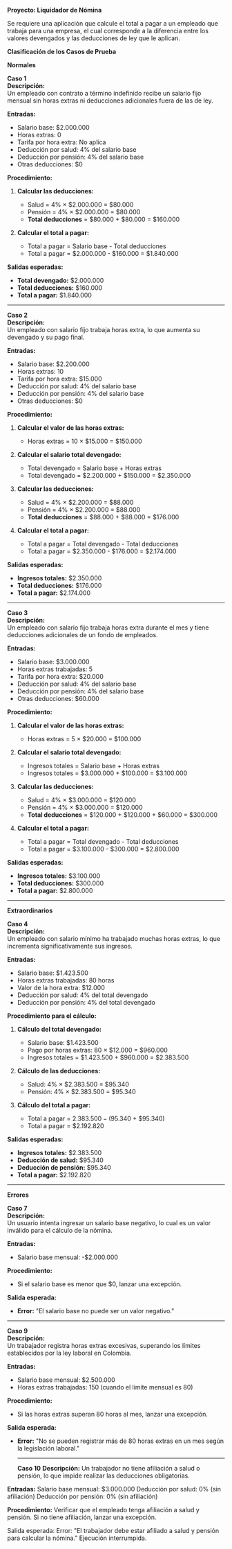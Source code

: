

**Proyecto: Liquidador de Nómina**  

Se requiere una aplicación que calcule el total a pagar a un empleado que trabaja para una empresa, el cual corresponde a la diferencia entre los valores devengados y las deducciones de ley que le aplican.  



**Clasificación de los Casos de Prueba**  

**Normales**  

**Caso 1**  
**Descripción:**  
Un empleado con contrato a término indefinido recibe un salario fijo mensual sin horas extras ni deducciones adicionales fuera de las de ley.  

**Entradas:**  
- Salario base: $2.000.000  
- Horas extras: 0  
- Tarifa por hora extra: No aplica  
- Deducción por salud: 4% del salario base  
- Deducción por pensión: 4% del salario base  
- Otras deducciones: $0  

**Procedimiento:**  
1. **Calcular las deducciones:**  
   - Salud = 4% × $2.000.000 = $80.000  
   - Pensión = 4% × $2.000.000 = $80.000  
   - **Total deducciones** = $80.000 + $80.000 = $160.000  

2. **Calcular el total a pagar:**  
   - Total a pagar = Salario base - Total deducciones  
   - Total a pagar = $2.000.000 - $160.000 = $1.840.000  

**Salidas esperadas:**  
- **Total devengado:** $2.000.000  
- **Total deducciones:** $160.000  
- **Total a pagar:** $1.840.000  

---

**Caso 2**  
**Descripción:**  
Un empleado con salario fijo trabaja horas extra, lo que aumenta su devengado y su pago final.  

**Entradas:**  
- Salario base: $2.200.000  
- Horas extras: 10  
- Tarifa por hora extra: $15.000  
- Deducción por salud: 4% del salario base  
- Deducción por pensión: 4% del salario base  
- Otras deducciones: $0  

**Procedimiento:**  
1. **Calcular el valor de las horas extras:**  
   - Horas extras = 10 × $15.000 = $150.000  

2. **Calcular el salario total devengado:**  
   - Total devengado = Salario base + Horas extras  
   - Total devengado = $2.200.000 + $150.000 = $2.350.000  

3. **Calcular las deducciones:**  
   - Salud = 4% × $2.200.000 = $88.000  
   - Pensión = 4% × $2.200.000 = $88.000  
   - **Total deducciones** = $88.000 + $88.000 = $176.000  

4. **Calcular el total a pagar:**  
   - Total a pagar = Total devengado - Total deducciones  
   - Total a pagar = $2.350.000 - $176.000 = $2.174.000  

**Salidas esperadas:**  
- **Ingresos totales:** $2.350.000  
- **Total deducciones:** $176.000  
- **Total a pagar:** $2.174.000  

---

**Caso 3**  
**Descripción:**  
Un empleado con salario fijo trabaja horas extra durante el mes y tiene deducciones adicionales de un fondo de empleados.  

**Entradas:**  
- Salario base: $3.000.000  
- Horas extras trabajadas: 5  
- Tarifa por hora extra: $20.000  
- Deducción por salud: 4% del salario base  
- Deducción por pensión: 4% del salario base  
- Otras deducciones: $60.000  

**Procedimiento:**  
1. **Calcular el valor de las horas extras:**  
   - Horas extras = 5 × $20.000 = $100.000  

2. **Calcular el salario total devengado:**  
   - Ingresos totales = Salario base + Horas extras  
   - Ingresos totales = $3.000.000 + $100.000 = $3.100.000  

3. **Calcular las deducciones:**  
   - Salud = 4% × $3.000.000 = $120.000  
   - Pensión = 4% × $3.000.000 = $120.000  
   - **Total deducciones** = $120.000 + $120.000 + $60.000 = $300.000  

4. **Calcular el total a pagar:**  
   - Total a pagar = Total devengado - Total deducciones  
   - Total a pagar = $3.100.000 - $300.000 = $2.800.000  

**Salidas esperadas:**  
- **Ingresos totales:** $3.100.000  
- **Total deducciones:** $300.000  
- **Total a pagar:** $2.800.000  

---

**Extraordinarios**  

**Caso 4**  
**Descripción:**  
Un empleado con salario mínimo ha trabajado muchas horas extras, lo que incrementa significativamente sus ingresos.  

**Entradas:**  
- Salario base: $1.423.500  
- Horas extras trabajadas: 80 horas  
- Valor de la hora extra: $12.000  
- Deducción por salud: 4% del total devengado  
- Deducción por pensión: 4% del total devengado  

**Procedimiento para el cálculo:**  
1. **Cálculo del total devengado:**  
   - Salario base: $1.423.500  
   - Pago por horas extras: 80 × $12.000 = $960.000  
   - Ingresos totales = $1.423.500 + $960.000 = $2.383.500  

2. **Cálculo de las deducciones:**  
   - Salud: 4% × $2.383.500 = $95.340  
   - Pensión: 4% × $2.383.500 = $95.340  

3. **Cálculo del total a pagar:**  
   - Total a pagar = $2.383.500 - ($95.340 + $95.340)  
   - Total a pagar = $2.192.820  

**Salidas esperadas:**  
- **Ingresos totales:** $2.383.500  
- **Deducción de salud:** $95.340  
- **Deducción de pensión:** $95.340  
- **Total a pagar:** $2.192.820  

---

**Errores**  

**Caso 7**  
**Descripción:**  
Un usuario intenta ingresar un salario base negativo, lo cual es un valor inválido para el cálculo de la nómina.  

**Entradas:**  
- Salario base mensual: -$2.000.000  

**Procedimiento:**  
- Si el salario base es menor que $0, lanzar una excepción.  

**Salida esperada:**  
- **Error:** "El salario base no puede ser un valor negativo."  

---

**Caso 9**  
**Descripción:**  
Un trabajador registra horas extras excesivas, superando los límites establecidos por la ley laboral en Colombia.  

**Entradas:**  
- Salario base mensual: $2.500.000  
- Horas extras trabajadas: 150 (cuando el límite mensual es 80)  

**Procedimiento:**  
- Si las horas extras superan 80 horas al mes, lanzar una excepción.  

**Salida esperada:**  
- **Error:** "No se pueden registrar más de 80 horas extras en un mes según la legislación laboral."

  ---

  **Caso 10**
**Descripción:**
Un trabajador no tiene afiliación a salud o pensión, lo que impide realizar las deducciones obligatorias.

**Entradas:**
Salario base mensual: $3.000.000
Deducción por salud: 0% (sin afiliación)
Deducción por pensión: 0% (sin afiliación)

**Procedimiento:**
Verificar que el empleado tenga afiliación a salud y pensión.
Si no tiene afiliación, lanzar una excepción.


Salida esperada:
Error: "El trabajador debe estar afiliado a salud y pensión para calcular la nómina."
Ejecución interrumpida.

